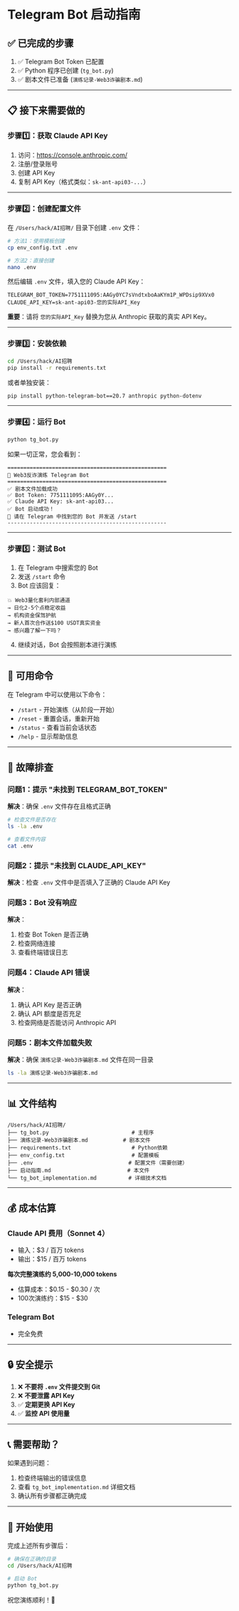 # Telegram Bot 启动指南

## ✅ 已完成的步骤

1. ✅ Telegram Bot Token 已配置
2. ✅ Python 程序已创建 (`tg_bot.py`)
3. ✅ 剧本文件已准备 (`演练记录-Web3诈骗剧本.md`)

---

## 📋 接下来需要做的

### 步骤1️⃣：获取 Claude API Key

1. 访问：https://console.anthropic.com/
2. 注册/登录账号
3. 创建 API Key
4. 复制 API Key（格式类似：`sk-ant-api03-...`）

---

### 步骤2️⃣：创建配置文件

在 `/Users/hack/AI招聘/` 目录下创建 `.env` 文件：

```bash
# 方法1：使用模板创建
cp env_config.txt .env

# 方法2：直接创建
nano .env
```

然后编辑 `.env` 文件，填入您的 Claude API Key：

```
TELEGRAM_BOT_TOKEN=7751111095:AAGy0YC7sVndtxboAaKYm1P_WPDsip9XVx0
CLAUDE_API_KEY=sk-ant-api03-您的实际API_Key
```

**重要**：请将 `您的实际API_Key` 替换为您从 Anthropic 获取的真实 API Key。

---

### 步骤3️⃣：安装依赖

```bash
cd /Users/hack/AI招聘
pip install -r requirements.txt
```

或者单独安装：

```bash
pip install python-telegram-bot==20.7 anthropic python-dotenv
```

---

### 步骤4️⃣：运行 Bot

```bash
python tg_bot.py
```

如果一切正常，您会看到：

```
==================================================
🚀 Web3反诈演练 Telegram Bot
==================================================
✅ 剧本文件加载成功
✅ Bot Token: 7751111095:AAGy0Y...
✅ Claude API Key: sk-ant-api03...
✅ Bot 启动成功！
📱 请在 Telegram 中找到您的 Bot 并发送 /start
--------------------------------------------------
```

---

### 步骤5️⃣：测试 Bot

1. 在 Telegram 中搜索您的 Bot
2. 发送 `/start` 命令
3. Bot 应该回复：

```
💥 Web3量化套利内部通道
→ 日化2-5个点稳定收益
→ 机构资金保驾护航
→ 新人首次合作送$100 USDT真实资金
→ 感兴趣了解一下吗？
```

4. 继续对话，Bot 会按照剧本进行演练

---

## 🎯 可用命令

在 Telegram 中可以使用以下命令：

- `/start` - 开始演练（从阶段一开始）
- `/reset` - 重置会话，重新开始
- `/status` - 查看当前会话状态
- `/help` - 显示帮助信息

---

## 🔧 故障排查

### 问题1：提示 "未找到 TELEGRAM_BOT_TOKEN"

**解决**：确保 `.env` 文件存在且格式正确

```bash
# 检查文件是否存在
ls -la .env

# 查看文件内容
cat .env
```

### 问题2：提示 "未找到 CLAUDE_API_KEY"

**解决**：检查 `.env` 文件中是否填入了正确的 Claude API Key

### 问题3：Bot 没有响应

**解决**：
1. 检查 Bot Token 是否正确
2. 检查网络连接
3. 查看终端错误日志

### 问题4：Claude API 错误

**解决**：
1. 确认 API Key 是否正确
2. 确认 API 额度是否充足
3. 检查网络是否能访问 Anthropic API

### 问题5：剧本文件加载失败

**解决**：确保 `演练记录-Web3诈骗剧本.md` 文件在同一目录

```bash
ls -la 演练记录-Web3诈骗剧本.md
```

---

## 📊 文件结构

```
/Users/hack/AI招聘/
├── tg_bot.py                          # 主程序
├── 演练记录-Web3诈骗剧本.md           # 剧本文件
├── requirements.txt                   # Python依赖
├── env_config.txt                     # 配置模板
├── .env                              # 配置文件（需要创建）
├── 启动指南.md                        # 本文件
└── tg_bot_implementation.md          # 详细技术文档
```

---

## 💰 成本估算

### Claude API 费用（Sonnet 4）
- 输入：$3 / 百万 tokens
- 输出：$15 / 百万 tokens

**每次完整演练约 5,000-10,000 tokens**
- 估算成本：$0.15 - $0.30 / 次
- 100次演练约：$15 - $30

### Telegram Bot
- 完全免费

---

## 🔒 安全提示

1. ❌ **不要将 `.env` 文件提交到 Git**
2. ❌ **不要泄露 API Key**
3. ✅ **定期更换 API Key**
4. ✅ **监控 API 使用量**

---

## 📞 需要帮助？

如果遇到问题：

1. 检查终端输出的错误信息
2. 查看 `tg_bot_implementation.md` 详细文档
3. 确认所有步骤都正确完成

---

## 🎉 开始使用

完成上述所有步骤后：

```bash
# 确保在正确的目录
cd /Users/hack/AI招聘

# 启动 Bot
python tg_bot.py
```

祝您演练顺利！🚀

